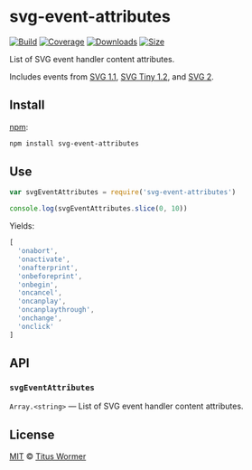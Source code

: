 # svg-event-attributes

[![Build][build-badge]][build]
[![Coverage][coverage-badge]][coverage]
[![Downloads][downloads-badge]][downloads]
[![Size][size-badge]][size]

List of SVG event handler content attributes.

Includes events from [SVG 1.1][1.1], [SVG Tiny 1.2][1.2], and [SVG 2][2.0].

## Install

[npm][]:

```sh
npm install svg-event-attributes
```

## Use

```js
var svgEventAttributes = require('svg-event-attributes')

console.log(svgEventAttributes.slice(0, 10))
```

Yields:

```js
[
  'onabort',
  'onactivate',
  'onafterprint',
  'onbeforeprint',
  'onbegin',
  'oncancel',
  'oncanplay',
  'oncanplaythrough',
  'onchange',
  'onclick'
]
```

## API

### `svgEventAttributes`

`Array.<string>` — List of SVG event handler content attributes.

## License

[MIT][license] © [Titus Wormer][author]

<!-- Definition -->

[build-badge]: https://github.com/wooorm/svg-event-attributes/workflows/main/badge.svg

[build]: https://github.com/wooorm/svg-event-attributes/actions

[coverage-badge]: https://img.shields.io/codecov/c/github/wooorm/svg-event-attributes.svg

[coverage]: https://codecov.io/github/wooorm/svg-event-attributes

[downloads-badge]: https://img.shields.io/npm/dm/svg-event-attributes.svg

[downloads]: https://www.npmjs.com/package/svg-event-attributes

[size-badge]: https://img.shields.io/bundlephobia/minzip/svg-event-attributes.svg

[size]: https://bundlephobia.com/result?p=svg-event-attributes

[npm]: https://docs.npmjs.com/cli/install

[license]: license

[author]: https://wooorm.com

[1.1]: https://www.w3.org/TR/SVG/attindex.html

[1.2]: https://www.w3.org/TR/SVGTiny12/attributeTable.html

[2.0]: https://www.w3.org/TR/SVG2/attindex.html

